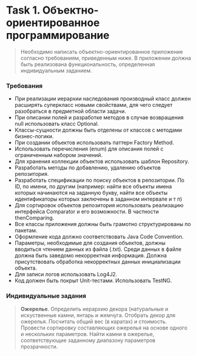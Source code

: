 # Task 1. Объектно-ориентированное программирование

> Необходимо написать объектно-ориентированное приложение согласно 
> требованиям, приведенным ниже. В приложении должна быть 
> реализована функциональность, определенная индивидуальным заданием.  

### Требования  
- При  реализации  иерархии  наследования  производный  класс  должен  расширять 
суперкласс  новыми  свойствами,  для  чего  следует  разобраться  в  предметной  области 
задачи.  
- При описании полей и разработке методов в случае возвращения null использовать класс Optional. 
- Классы-сущности должны быть отделены от классов с методами бизнес-логики. 
- При создании объектов использовать паттерн Factory Method. 
- Использовать перечисления (enum) для описания полей с ограниченным набором значений. 
- Для хранения коллекции объектов использовать шаблон Repository. 
- Разработать методы по добавлению, удалению объектов репозитория. 
- Разработать спецификации по поиску объектов в репозитории. По ID, по имени, по другим (например: найти все объекты имена которых начинаются  на заданную букву, найти все объекты идентификаторы которых заключены в заданном интервале и т п) 
- Для сортировок объектов репозитория использовать реализацию интерфейса Comparator и его возможности. В частности thenComparing.  
- Все классы приложения должны быть грамотно структурированы по пакетам. 
- Оформление кода должно соответствовать Java Code Convention. 
- Параметры, необходимые для создания объектов, должны вводиться чтением данных из файла  (.txt).  Среди  данных  в  файле  должна  быть  заведомо  некорректная  информация. 
Должна присутствовать обработка некорректных данных инициализации объекта. 
- Для записи логов использовать Log4J2. 
- Код должен быть покрыт Unit-тестами. Использовать TestNG. 

### Индивидуальные задания 

> **Ожерелье**. Определить иерархию декора (натуральные и искуственные камни, янтарь и жемчуга. Отобрать декор для ожерелья. Посчитать общий вес (в каратах) и стоимость. Провести сортировку составляющих ожерелья на основе одного и нескольких параметров. 
Найти  камни  в  ожерелье,  соответствующие  заданному  диапазону  параметров 
прозрачности. 
